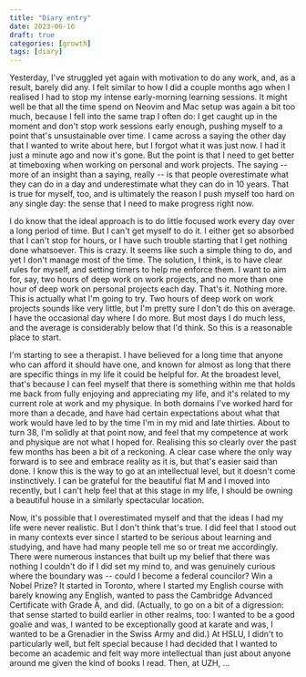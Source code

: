 ```yaml
---
title: "Diary entry"
date: 2023-06-16
draft: true
categories: [growth]
tags: [diary]
---
```


Yesterday, I've struggled yet again with motivation to do any work, and, as a result, barely did any. I felt similar to how I did a couple months ago when I realised I had to stop my intense early-morning learning sessions. It might well be that all the time spend on Neovim and Mac setup was again a bit too much, because I fell into the same trap I often do: I get caught up in the moment and don't stop work sessions early enough, pushing myself to a point that's unsustainable over time. I came across a saying the other day that I wanted to write about here, but I forgot what it was just now. I had it just a minute ago and now it's gone. But the point is that I need to get better at timeboxing when working on personal and work projects. The saying -- more of an insight than a saying, really -- is that people overestimate what they can do in a day and underestimate what they can do in 10 years. That is true for myself, too, and is ultimately the reason I push myself too hard on any single day: the sense that I need to make progress right now.

I do know that the ideal approach is to do little focused work every day over a long period of time. But I can't get myself to do it. I either get so absorbed that I can't stop for hours, or I have such trouble starting that I get nothing done whatsoever. This is crazy. It seems like such a simple thing to do, and yet I don't manage most of the time. The solution, I think, is to have clear rules for myself, and setting timers to help me enforce them. I want to aim for, say, two hours of deep work on work projects, and no more than one hour of deep work on personal projects each day. That's it. Nothing more. This is actually what I'm going to try. Two hours of deep work on work projects sounds like very little, but I'm pretty sure I don't do this on average. I have the occasional day where I do more. But most days I do much less, and the average is considerably below that I'd think. So this is a reasonable place to start.

I'm starting to see a therapist. I have believed for a long time that anyone who can afford it should have one, and known for almost as long that there are specific things in my life it could be helpful for. At the broadest level, that's because I can feel myself that there is something within me that holds me back from fully enjoying and appreciating my life, and it's related to my current role at work and my physique. In both domains I've worked hard for more than a decade, and have had certain expectations about what that work would have led to by the time I'm in my mid and late thirties. About to turn 38, I'm solidly at that point now, and feel that my competence at work and physique are not what I hoped for. Realising this so clearly over the past few months has been a bit of a reckoning. A clear case where the only way forward is to see and embrace reality as it is, but that's easier said than done. I know this is the way to go at an intellectual level, but it doesn't come instinctively. I can be grateful for the beautiful flat M and I moved into recently, but I can't help feel that at this stage in my life, I should be owning a beautiful house in a similarly spectacular location.

Now, it's possible that I overestimated myself and that the ideas I had my life were never realistic. But I don't think that's true. I did feel that I stood out in many contexts ever since I started to be serious about learning and studying, and have had many people tell me so or treat me accordingly. There were numerous instances that built up my belief that there was nothing I couldn't do if I did set my mind to, and was genuinely curious where the boundary was -- could I become a federal councilor? Win a Nobel Prize? It started in Toronto, where I started my English course with barely knowing any English, wanted to pass the Cambridge Advanced Certificate with Grade A, and did. (Actually, to go on a bit of a digression: that sense started to build earlier in other realms, too: I wanted to be a good goalie and was, I wanted to be exceptionally good at karate and was, I wanted to be a Grenadier in the Swiss Army and did.) At HSLU, I didn't to particularly well, but felt special because I had decided that I wanted to become an academic and felt way more intellectual than just about anyone around me given the kind of books I read. Then, at UZH, ...










